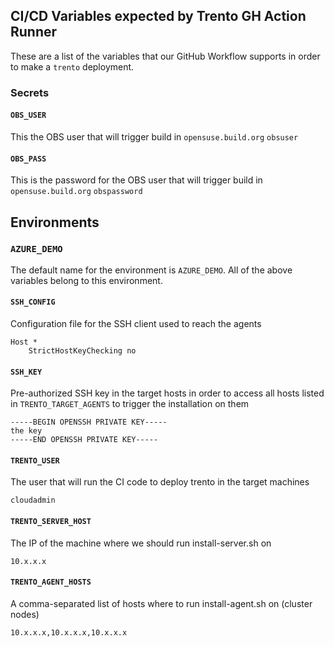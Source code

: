 ## CI/CD Variables expected by Trento GH Action Runner

These are a list of the variables that our GitHub Workflow supports in order
to make a `trento` deployment.

### Secrets

#### `OBS_USER`
This the OBS user that will trigger build in `opensuse.build.org`
`obsuser`

#### `OBS_PASS`
This is the password for the OBS user that will trigger build in `opensuse.build.org`
`obspassword`


## Environments

### `AZURE_DEMO` 
The default name for the environment is `AZURE_DEMO`. 
All of the above variables belong to this environment.

#### `SSH_CONFIG`
Configuration file for the SSH client used to reach the agents
```
Host *
    StrictHostKeyChecking no
```

#### `SSH_KEY` 
Pre-authorized SSH key in the target hosts in order to access all hosts
listed in `TRENTO_TARGET_AGENTS` to trigger the installation on them

```
-----BEGIN OPENSSH PRIVATE KEY-----
the key
-----END OPENSSH PRIVATE KEY-----
```

#### `TRENTO_USER`
The user that will run the CI code to deploy trento in the target machines
```
cloudadmin
```

#### `TRENTO_SERVER_HOST` 
The IP of the machine where we should run install-server.sh on
```
10.x.x.x
```


#### `TRENTO_AGENT_HOSTS`
A comma-separated list of hosts where to run install-agent.sh on (cluster nodes)
```
10.x.x.x,10.x.x.x,10.x.x.x
```